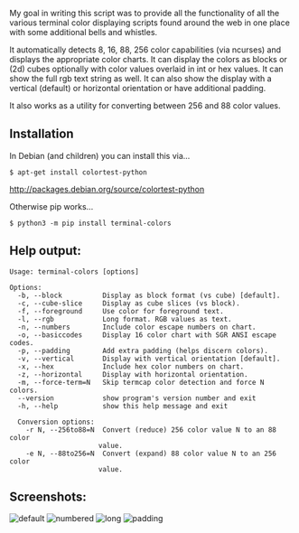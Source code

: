 My goal in writing this script was to provide all the functionality of all the
various terminal color displaying scripts found around the web in one place
with some additional bells and whistles.

It automatically detects 8, 16, 88, 256 color capabilities (via ncurses) and
displays the appropriate color charts. It can display the colors as blocks or
(2d) cubes optionally with color values overlaid in int or hex values.  It can
show the full rgb text string as well. It can also show the display with a
vertical (default) or horizontal orientation or have additional padding.

It also works as a utility for converting between 256 and 88 color values.

Installation
------------

In Debian (and children) you can install this via...

    $ apt-get install colortest-python

http://packages.debian.org/source/colortest-python

Otherwise pip works...

    $ python3 -m pip install terminal-colors

Help output:
------------

    Usage: terminal-colors [options]

    Options:
      -b, --block          Display as block format (vs cube) [default].
      -c, --cube-slice     Display as cube slices (vs block).
      -f, --foreground     Use color for foreground text.
      -l, --rgb            Long format. RGB values as text.
      -n, --numbers        Include color escape numbers on chart.
      -o, --basiccodes     Display 16 color chart with SGR ANSI escape codes.
      -p, --padding        Add extra padding (helps discern colors).
      -v, --vertical       Display with vertical orientation [default].
      -x, --hex            Include hex color numbers on chart.
      -z, --horizontal     Display with horizontal orientation.
      -m, --force-term=N   Skip termcap color detection and force N colors.
      --version            show program's version number and exit
      -h, --help           show this help message and exit

      Conversion options:
        -r N, --256to88=N  Convert (reduce) 256 color value N to an 88 color
                          value.
        -e N, --88to256=N  Convert (expand) 88 color value N to an 256 color
                          value.

Screenshots:
------------
![default](https://github.com/eikenb/terminal-colors/raw/master/screenshots/default.png)
![numbered](https://github.com/eikenb/terminal-colors/raw/master/screenshots/numbers.png)
![long](https://github.com/eikenb/terminal-colors/raw/master/screenshots/long.png)
![padding](https://github.com/eikenb/terminal-colors/raw/master/screenshots/padding.png)
